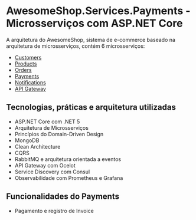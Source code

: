 # AwesomeShop.Services.Payments - Microsserviços com ASP.NET Core

A arquitetura do AwesomeShop, sistema de e-commerce baseado na arquitetura de microsserviços, contém 6 microsserviços:
- [Customers](https://github.com/victorhsantos/AwesomeShop.Services.Customers)
- [Products](https://github.com/victorhsantos/AwesomeShop.Services.Products) 
- [Orders](https://github.com/victorhsantos/AwesomeShop.Services.Orders)
- [Payments](https://github.com/victorhsantos/AwesomeShop.Services.Payments)
- [Notifications](https://github.com/victorhsantos/AwesomeShop.Services.Notifications)
- [API Gateway](https://github.com/victorhsantos/AwesomeShop.Services.ApiGateway)

## Tecnologias, práticas e arquitetura utilizadas
- ASP.NET Core com .NET 5
- Arquitetura de Microsserviços
- Princípios do Domain-Driven Design
- MongoDB
- Clean Architecture
- CQRS
- RabbitMQ e arquitetura orientada a eventos
- API Gateway com Ocelot 
- Service Discovery com Consul
- Observabilidade com Prometheus e Grafana

## Funcionalidades do Payments
- Pagamento e registro de Invoice
